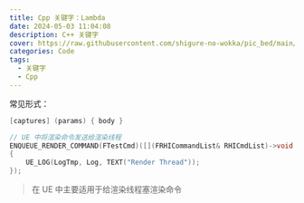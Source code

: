 ```yaml
---
title: Cpp 关键字：Lambda
date: 2024-05-03 11:04:08
description: C++ 关键字
cover: https://raw.githubusercontent.com/shigure-no-wokka/pic_bed/main/imgs/family_code.jpg
categories: Code
tags:
  - 关键字
  - Cpp
---
```


常见形式：
```cpp
[captures] (params) { body }

// UE 中将渲染命令发送给渲染线程
ENQUEUE_RENDER_COMMAND(FTestCmd)([](FRHICommandList& RHICmdList)->void
{
    UE_LOG(LogTmp, Log, TEXT("Render Thread"));
});
```

> 在 UE 中主要适用于给渲染线程塞渲染命令




